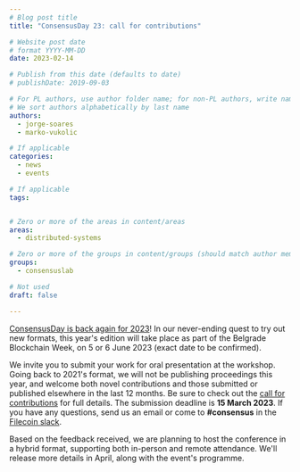 ```yaml
---
# Blog post title
title: "ConsensusDay 23: call for contributions"

# Website post date
# format YYYY-MM-DD
date: 2023-02-14

# Publish from this date (defaults to date)
# publishDate: 2019-09-03

# For PL authors, use author folder name; for non-PL authors, write name as in paper within ""
# We sort authors alphabetically by last name
authors:
  - jorge-soares
  - marko-vukolic

# If applicable
categories:
  - news
  - events

# If applicable
tags:


# Zero or more of the areas in content/areas
areas:
  - distributed-systems

# Zero or more of the groups in content/groups (should match author membership)
groups:
  - consensuslab

# Not used
draft: false

---
```


[ConsensusDay is back again for 2023](/sites/consensusday23/)! In our never-ending quest to try out new formats, this year's edition will take place as part of the Belgrade Blockchain Week, on 5 or 6 June 2023 (exact date to be confirmed).

We invite you to submit your work for oral presentation at the workshop. Going back to 2021's format, we will not be publishing proceedings this year, and welcome both novel contributions and those submitted or published elsewhere in the last 12 months. Be sure to check out the [call for contributions](/sites/consensusday23/calls/) for full details. The submission deadline is **15 March 2023**. If you have any questions, send us an email or come to **#consensus** in the [Filecoin slack](https://filecoin.io/slack).

Based on the feedback received, we are planning to host the conference in a hybrid format, supporting both in-person and remote attendance. We'll release more details in April, along with the event's programme.
